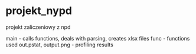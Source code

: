 # projekt_nypd
projekt zaliczeniowy z npd

main - calls functions, deals with parsing, creates xlsx files
func - functions used
out.pstat, output.png - profiling results
